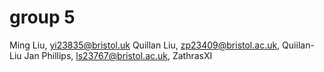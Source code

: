 # group 5
Ming Liu, yi23835@bristol.uk
Quillan Liu, zp23409@bristol.ac.uk, Quiilan-Liu
Jan Phillips, ls23767@bristol.ac.uk, ZathrasXI
